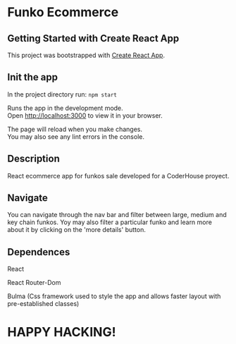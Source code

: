 # Funko Ecommerce

## Getting Started with Create React App

This project was bootstrapped with [Create React App](https://github.com/facebook/create-react-app).

## Init the app

In the project directory run: `npm start`

Runs the app in the development mode.\
Open [http://localhost:3000](http://localhost:3000) to view it in your browser.

The page will reload when you make changes.\
You may also see any lint errors in the console.

## Description

React ecommerce app for funkos sale developed for a CoderHouse proyect.

## Navigate

You can navigate through the nav bar and filter between large, medium and key chain funkos.
Yoy may also filter a particular funko and learn more about it by clicking on the 'more details' button.

## Dependences

React

React Router-Dom

Bulma (Css framework used to style the app and allows faster layout with pre-established classes)

# HAPPY HACKING!






